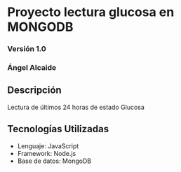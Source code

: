# Proyecto lectura glucosa en MONGODB

### Versión 1.0

### Ángel Alcaide

## Descripción

Lectura de últimos 24 horas de estado Glucosa

## Tecnologías Utilizadas

*   Lenguaje: JavaScript
*   Framework: Node.js
*   Base de datos: MongoDB


